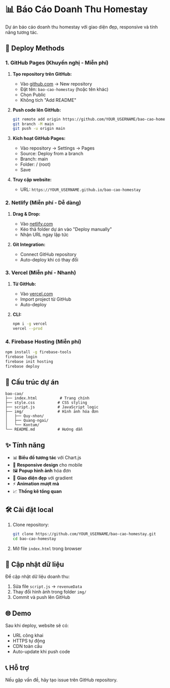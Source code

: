 # 📊 Báo Cáo Doanh Thu Homestay

Dự án báo cáo doanh thu homestay với giao diện đẹp, responsive và tính năng tương tác.

## 🚀 Deploy Methods

### 1. GitHub Pages (Khuyến nghị - Miễn phí)

1. **Tạo repository trên GitHub:**
   - Vào [github.com](https://github.com) → New repository
   - Đặt tên: `bao-cao-homestay` (hoặc tên khác)
   - Chọn Public
   - Không tích "Add README"

2. **Push code lên GitHub:**
   ```bash
   git remote add origin https://github.com/YOUR_USERNAME/bao-cao-homestay.git
   git branch -M main
   git push -u origin main
   ```

3. **Kích hoạt GitHub Pages:**
   - Vào repository → Settings → Pages
   - Source: Deploy from a branch
   - Branch: main
   - Folder: / (root)
   - Save

4. **Truy cập website:**
   - URL: `https://YOUR_USERNAME.github.io/bao-cao-homestay`

### 2. Netlify (Miễn phí - Dễ dàng)

1. **Drag & Drop:**
   - Vào [netlify.com](https://netlify.com)
   - Kéo thả folder dự án vào "Deploy manually"
   - Nhận URL ngay lập tức

2. **Git Integration:**
   - Connect GitHub repository
   - Auto-deploy khi có thay đổi

### 3. Vercel (Miễn phí - Nhanh)

1. **Từ GitHub:**
   - Vào [vercel.com](https://vercel.com)
   - Import project từ GitHub
   - Auto-deploy

2. **CLI:**
   ```bash
   npm i -g vercel
   vercel --prod
   ```

### 4. Firebase Hosting (Miễn phí)

```bash
npm install -g firebase-tools
firebase login
firebase init hosting
firebase deploy
```

## 📁 Cấu trúc dự án

```
bao-cao/
├── index.html          # Trang chính
├── style.css          # CSS styling
├── script.js          # JavaScript logic
├── img/               # Hình ảnh hóa đơn
│   ├── Quy-nhon/
│   ├── Quang-ngai/
│   └── Kontum/
└── README.md          # Hướng dẫn
```

## ✨ Tính năng

- 📊 **Biểu đồ tương tác** với Chart.js
- 📱 **Responsive design** cho mobile
- 🖼️ **Popup hình ảnh** hóa đơn
- 🎨 **Giao diện đẹp** với gradient
- ⚡ **Animation mượt mà**
- 📈 **Thống kê tổng quan**

## 🛠️ Cài đặt local

1. Clone repository:
   ```bash
   git clone https://github.com/YOUR_USERNAME/bao-cao-homestay.git
   cd bao-cao-homestay
   ```

2. Mở file `index.html` trong browser

## 📝 Cập nhật dữ liệu

Để cập nhật dữ liệu doanh thu:
1. Sửa file `script.js` → `revenueData`
2. Thay đổi hình ảnh trong folder `img/`
3. Commit và push lên GitHub

## 🌐 Demo

Sau khi deploy, website sẽ có:
- URL công khai
- HTTPS tự động
- CDN toàn cầu
- Auto-update khi push code

## 📞 Hỗ trợ

Nếu gặp vấn đề, hãy tạo issue trên GitHub repository.
